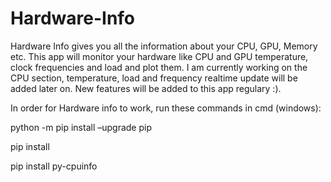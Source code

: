 # Hardware-Info
Hardware Info gives you all the information about your CPU, GPU, Memory etc. This app will monitor your hardware like CPU and GPU temperature, clock frequencies and load and plot them.
I am currently working on the CPU section, temperature, load and frequency realtime update will be added later on.
New features will be added to this app regulary :).

In order for Hardware info to work, run these commands in cmd (windows):

python -m pip install –upgrade pip

pip install 

pip install py-cpuinfo
